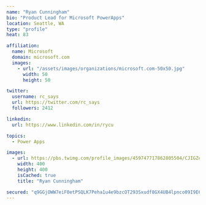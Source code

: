 ```yaml
---
name: "Ryan Cunningham"
bio: "Product Lead for Microsoft PowerApps"
location: Seattle, WA
type: "profile"
heat: 83

affiliation:
  name: Microsoft
  domain: microsoft.com
  images:
    - url: "/assets/images/organizations/microsoft.com-50x50.jpg"
      width: 50
      height: 50

twitter:
  username: rc_says
  url: https://twitter.com/rc_says
  followers: 2412

linkedin:
  url: https://www.linkedin.com/in/rycu

topics:
  - Power Apps

images:
  - url: https://pbs.twimg.com/profile_images/459747717862805504/CJIGZejd_400x400.png
    width: 400
    height: 400
    isCached: true
    title: "Ryan Cunningham"

secured: "q9GGjOWW7eiF0etPSQLK7Peha1u4e9bzcOT293Sxudf8GX4UB4lpnco09I9E60XcORdnJWkZpzl6G0h1lIdJrvnfFh4HKHWrRdgtEzZxcmsZnoL+6YAQ5yWaoK9QrC8kjyCPdGbBXon9udiYCgQ2g5bThubu5M+W7P5av2GxmiNBaNvK1ugRF94EUILY3Rz6G9LfIgfw0goENowODnHLoygWN4JeW5xpQqfMp4qghq2LNZdvWYJFmWATJM/WOg7gUgaXLT5TQgicUexqywjn7WPT0oeOXD+miOyDw5ra5j2xy8mSe4odJ/gCPVIK/oqtXdvtNduQrvWs9TA8CWC2LFXZz9yIeD1FV/PF0v0CBtPIFkZcwSb+6ZL2hJGtAUgdQgQipCQHcZgGHPbEeCYsOaw4OPf6VhhN3nJpbz+ceuU=;QAocRSZlnyrTlFUsOnzYhA=="
---
```


